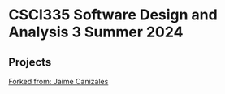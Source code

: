 # CSCI335 Software Design and Analysis 3 Summer 2024
## Projects

[Forked from: Jaime Canizales](https://github.com/canizalesjaime/course_335)

